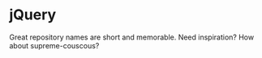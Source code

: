 # jQuery
Great repository names are short and memorable. Need inspiration? How about supreme-couscous? 

